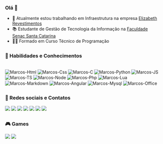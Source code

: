 ### Olá 👋

- 🔭 Atualmente estou trabalhando em Infraestrutura na empresa <a href="https://elizabethrevestimentos.com.br/pt/">Elizabeth Revestimentos</a>
- 📚 Estudante de Gestão de Tecnologia da Informação na <a href="https://www.sc.senac.br/">Faculdade Senac Santa Catarina</a>
- 👨‍🎓 Formado em Curso Técnico de Programação

 <!-- <div>
  <a href="https://github.com/marcosquadros">
  <img height="180em" src="https://github-readme-stats.vercel.app/api/top-langs/?username=marcosquadros&layout=compact&langs_count=7&theme=dracula"/>
</div> -->
  
##
  
### 🚀 Habilidades e Conhecimentos
<div><br>
  <img align="center" alt="Marcos-Html" src="https://img.shields.io/badge/HTML-239120?style=for-the-badge&logo=html5&logoColor=white">
  <img align="center" alt="Marcos-Css" src="https://img.shields.io/badge/CSS-239120?&style=for-the-badge&logo=css3&logoColor=white">
  <img align="center" alt="Marcos-C" src="https://img.shields.io/badge/C%23-239120?style=for-the-badge&logo=c-sharp&logoColor=white">
  <img align="center" alt="Marcos-Python" src="https://img.shields.io/badge/Python-3776AB?style=for-the-badge&logo=python&logoColor=white">
  <img align="center" alt="Marcos-JS" src="https://img.shields.io/badge/JavaScript-F7DF1E?style=for-the-badge&logo=javascript&logoColor=black">
  <img align="center" alt="Marcos-TS" src="https://img.shields.io/badge/TypeScript-007ACC?style=for-the-badge&logo=typescript&logoColor=white">
  <img align="center" alt="Marcos-Node" src="https://img.shields.io/badge/Node.js-43853D?style=for-the-badge&logo=node.js&logoColor=white">
  <img align="center" alt="Marcos-Php" src="https://img.shields.io/badge/PHP-777BB4?style=for-the-badge&logo=php&logoColor=white">
  <img align="center" alt="Marcos-Lua" src="https://img.shields.io/badge/Lua-2C2D72?style=for-the-badge&logo=lua&logoColor=white">
  <img align="center" alt="Marcos-Markdown" src="https://img.shields.io/badge/Markdown-000000?style=for-the-badge&logo=markdown&logoColor=white">
  <img align="center" alt="Marcos-Angular" src="https://img.shields.io/badge/Angular-DD0031?style=for-the-badge&logo=angular&logoColor=white">                                     <img align="center" alt="Marcos-Mysql" src="https://img.shields.io/badge/MySQL-00000F?style=for-the-badge&logo=mysql&logoColor=white">
  <img align="center" alt="Marcos-Office" src="https://img.shields.io/badge/Microsoft_Office-D83B01?style=for-the-badge&logo=microsoft-office&logoColor=white">
</div>

  
##
 
 ### 📱 Redes sociais e Contatos
<div> 
  <a target="_blank" href="https://instagram.com/_marcos048"><img src="https://img.shields.io/badge/-Instagram-%23E4405F?style=for-the-badge&logo=instagram&logoColor=white" target="_blank"></a>
  <a href="https://www.twitter.com/_marcos_quadros/" target="_blank"><img src="https://img.shields.io/badge/Twitter-1DA1F2?style=for-the-badge&logo=twitter&logoColor=white" target="_blank"></a> 
 	<a href="https://www.twitch.tv/katiiaau" target="_blank"><img src="https://img.shields.io/badge/Twitch-9146FF?style=for-the-badge&logo=twitch&logoColor=white" target="_blank"></a>
 <a href="https://discord.gg/qRhQ9FJT" target="_blank"><img src="https://img.shields.io/badge/Discord-7289DA?style=for-the-badge&logo=discord&logoColor=white" target="_blank"></a> 
  <a href = "mailto:mvquadrosdarosa@gmail.com"><img src="https://img.shields.io/badge/-Gmail-%23333?style=for-the-badge&logo=gmail&logoColor=white" target="_blank"></a>
  <a href = "mailto:marcos.rosa@grupoelizabeth.com.br"><img src="https://img.shields.io/badge/Microsoft_Outlook-0078D4?style=for-the-badge&logo=microsoft-outlook&logoColor=white" target="_blank"></a>
  <a href="https://www.linkedin.com/in/marcos-quadros-2aa671163/" target="_blank"><img src="https://img.shields.io/badge/-LinkedIn-%230077B5?style=for-the-badge&logo=linkedin&logoColor=white" target="_blank"></a> 
</div>
  
  ##
 
 ### 🎮 Games
<div> 
  <a href="#" target="_blank"><img src="https://img.shields.io/badge/PlayStation-003791?style=for-the-badge&logo=playstation&logoColor=white" target="_blank"></a>
  <a href="" target="_blank"><img src="https://img.shields.io/badge/Steam-000000?style=for-the-badge&logo=steam&logoColor=white" target="_blank"></a>
</div>
  
##
